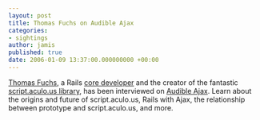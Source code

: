 ```yaml
---
layout: post
title: Thomas Fuchs on Audible Ajax
categories:
- sightings
author: jamis
published: true
date: 2006-01-09 13:37:00.000000000 +00:00
---
```

<p><a href="http://mir.aculo.us">Thomas Fuchs</a>, a Rails <a href="http://www.rubyonrails.org/core">core developer</a> and the creator of the fantastic <a href="http://script.aculo.us/">script.aculo.us library</a>, has been interviewed on <a href="http://ajaxian.com/archives/audible-ajax-episode-12-thomas-fuchs-of-scriptaculous">Audible Ajax</a>.  Learn about the origins and future of script.aculo.us, Rails with Ajax, the relationship between prototype and script.aculo.us, and more.</p>